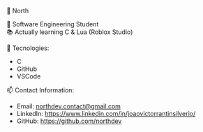 🐾 North

🎯 Software Engineering Student  
📚 Actually learning C & Lua (Roblox Studio)


🧰 Tecnologies:
- C
- GitHub
- VSCode

📫 Contact Information:

- Email: northdev.contact@gmail.com
- LinkedIn: https://www.linkedin.com/in/joaovictorrantinsilverio/
- GitHub: https://github.com/northdev
